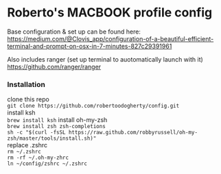 # Roberto's MACBOOK profile config

Base configuration & set up can be found here:   
https://medium.com/@Clovis_app/configuration-of-a-beautiful-efficient-terminal-and-prompt-on-osx-in-7-minutes-827c29391961   

Also includes ranger (set up terminal to auotomatically launch with it)    
https://github.com/ranger/ranger    

### Installation   
clone this repo    
	`git clone https://github.com/robertoodogherty/config.git`   
install ksh   
	`brew install ksh`
install oh-my-zsh    
	`brew install zsh zsh-completions`     
	`sh -c "$(curl -fsSL https://raw.github.com/robbyrussell/oh-my-zsh/master/tools/install.sh)"`   
replace .zshrc   
	`rm ~/.zshrc`   
	`rm -rf ~/.oh-my-zhrc`   
	`ln ~/config/zshrc ~/.zshrc`   


